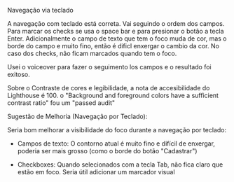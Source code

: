 Navegação via teclado

A navegação com teclado está correta. Vai seguindo o ordem dos campos. Para marcar os checks se usa o space bar e para presionar o botão a tecla Enter. Adicionalmente o campo de texto que tem o foco muda de cor, mas o borde do campo e muito fino, então é dificl enxergar o cambio da cor. No caso dos checks, não ficam marcados quando tem o foco.

Usei o voiceover para fazer o seguimento los campos e o resultado foi exitoso.

Sobre o Contraste de cores e legibilidade, a nota de accesibilidade do Lighthouse é 100. o "Background and foreground colors have a sufficient contrast ratio" fou um "passed audit"

Sugestão de Melhoria (Navegação por Teclado):

Seria bom melhorar a visibilidade do foco durante a navegação por teclado:

- Campos de texto: O contorno atual é muito fino e difícil de enxergar, poderia ser mais grosso (como o borde do botão "Cadastrar")

- Checkboxes: Quando selecionados com a tecla Tab, não fica claro que estão em foco. Seria útil adicionar um marcador visual 

